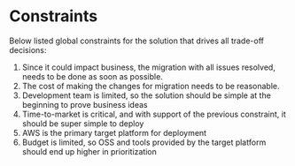 # Constraints

Below listed global constraints for the solution that drives all trade-off decisions:

1. Since it could impact business, the migration with all issues resolved, needs to be done as soon as possible.
2. The cost of making the changes for migration needs to be reasonable.
3. Development team is limited, so the solution should be simple at the beginning to prove business ideas
4. Time-to-market is critical, and with support of the previous constraint, it should be super simple to deploy
5. AWS is the primary target platform for deployment
6. Budget is limited, so OSS and tools provided by the target platform should end up higher in prioritization
